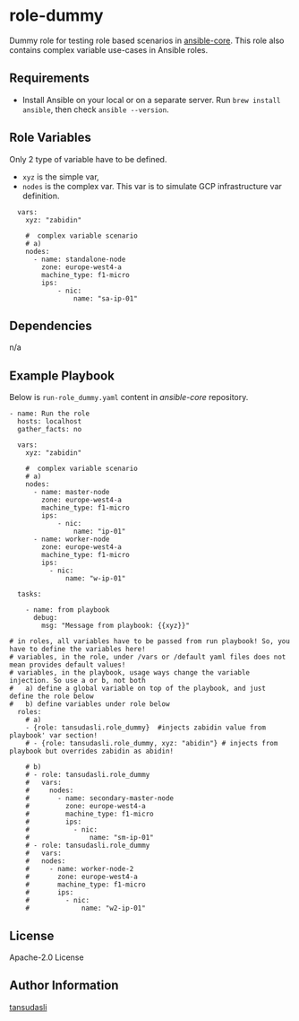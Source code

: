 role-dummy
=========

Dummy role for testing role based scenarios in [ansible-core](https://github.com/tansudasli/ansible-core). This role also contains complex variable use-cases in Ansible roles.

Requirements
------------

- Install Ansible on your local or on a separate server. Run `brew install ansible`, then check `ansible --version`.

Role Variables
--------------

Only 2 type of variable have to be defined. 

- `xyz` is the simple var, 
- `nodes` is the complex var. This var is to simulate GCP infrastructure var definition. 

```
  vars:
    xyz: "zabidin"

    #  complex variable scenario
    # a)
    nodes:
      - name: standalone-node
        zone: europe-west4-a
        machine_type: f1-micro
        ips:
            - nic: 
                name: "sa-ip-01"

```

Dependencies
------------

n/a

Example Playbook
----------------

Below is `run-role_dummy.yaml` content in _ansible-core_ repository.

```
- name: Run the role
  hosts: localhost
  gather_facts: no
  
  vars:
    xyz: "zabidin"

    #  complex variable scenario
    # a)
    nodes:
      - name: master-node
        zone: europe-west4-a
        machine_type: f1-micro
        ips:
            - nic: 
                name: "ip-01"
      - name: worker-node
        zone: europe-west4-a
        machine_type: f1-micro
        ips:
          - nic: 
              name: "w-ip-01"

  tasks:
   
    - name: from playbook
      debug: 
        msg: "Message from playbook: {{xyz}}"

# in roles, all variables have to be passed from run playbook! So, you have to define the variables here!
# variables, in the role, under /vars or /default yaml files does not mean provides default values!
# variables, in the playbook, usage ways change the variable injection. So use a or b, not both
#   a) define a global variable on top of the playbook, and just define the role below
#   b) define variables under role below  
  roles: 
    # a)
    - {role: tansudasli.role_dummy}  #injects zabidin value from playbook' var section!
    # - {role: tansudasli.role_dummy, xyz: "abidin"} # injects from playbook but overrides zabidin as abidin!
    
    # b)
    # - role: tansudasli.role_dummy
    #   vars:
    #     nodes:
    #       - name: secondary-master-node
    #         zone: europe-west4-a
    #         machine_type: f1-micro
    #         ips:
    #           - nic: 
    #               name: "sm-ip-01"
    # - role: tansudasli.role_dummy
    #   vars:
    #   nodes:
    #     - name: worker-node-2
    #       zone: europe-west4-a
    #       machine_type: f1-micro
    #       ips:
    #         - nic: 
    #             name: "w2-ip-01"      

```

License
-------

Apache-2.0 License

Author Information
------------------

[tansudasli](http://github.com/tansudasli)
